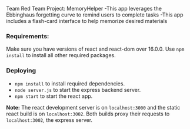 Team Red Team Project: MemoryHelper
	-This app leverages the Ebbinghaus forgetting curve to remind users to complete tasks
	-This app includes a flash-card interface to help memorize desired materials


### Requirements:
Make sure you have versions of react and react-dom over 16.0.0. Use `npm install` to install all other required packages.

### Deploying
* `npm install` to install required dependencies.
* `node server.js` to start the express backend server.
* `npm start` to start the react app.

**Note:** The react development server is on `localhost:3000` and the static react build is on `localhost:3002`. Both builds proxy their requests to `localhost:3002`, the express server.